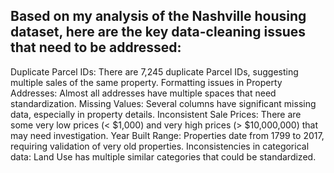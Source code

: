 ## Based on my analysis of the Nashville housing dataset, here are the key data-cleaning issues that need to be addressed:

Duplicate Parcel IDs: There are 7,245 duplicate Parcel IDs, suggesting multiple sales of the same property.
Formatting issues in Property Addresses: Almost all addresses have multiple spaces that need standardization.
Missing Values: Several columns have significant missing data, especially in property details.
Inconsistent Sale Prices: There are some very low prices (< $1,000) and very high prices (> $10,000,000) that may need investigation.
Year Built Range: Properties date from 1799 to 2017, requiring validation of very old properties.
Inconsistencies in categorical data: Land Use has multiple similar categories that could be standardized.
